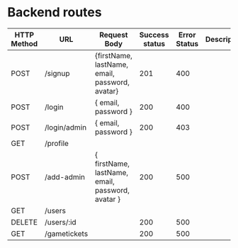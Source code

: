 # Backend routes 

| HTTP Method | URL | Request Body | Success status | Error Status | Description |
|-------------|-----|--------------|----------------|--------------|-------------|
| POST | /signup | {firstName, lastName, email, password, avatar} | 201 | 400 |  |
| POST | /login | { email, password } | 200 | 400 | |
| POST | /login/admin | { email, password } | 200 | 403 | |
| GET | /profile | | | | |
| POST | /add-admin | { firstName, lastName, email, password, avatar } | 200 | 500 | |
| GET | /users |  | | | |
| DELETE | /users/:id | | 200 | 500 | |
| GET | /gametickets | | 200 | 500 | |


